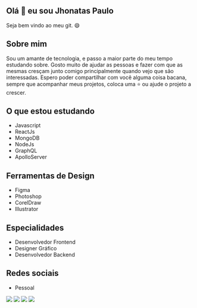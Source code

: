 ## Olá 👋 eu sou Jhonatas Paulo

Seja bem vindo ao meu git. 😄


## Sobre mim

Sou um amante de tecnologia, e passo a maior parte do meu tempo estudando sobre. Gosto muito de ajudar as pessoas e fazer com que as mesmas cresçam junto comigo principalmente quando vejo que são interessadas. Espero poder compartilhar com você alguma coisa bacana, sempre que acompanhar meus projetos, coloca uma ⭐ ou ajude o projeto a crescer. 

## O que estou estudando
  
- Javascript
- ReactJs
- MongoDB
- NodeJs
- GraphQL
- ApolloServer

## Ferramentas de Design

- Figma
- Photoshop
- CorelDraw
- Illustrator

## Especialidades

- Desenvolvedor Frontend
- Designer Gráfico
- Desenvolvedor Backend

## Redes sociais

 - Pessoal


[<img src="https://img.shields.io/badge/twitter-%231DA1F2.svg?&style=for-the-badge&logo=twitter&logoColor=white" />](https://twitter.com/JhonatasPaulo) 
[<img src="https://img.shields.io/badge/linkedin-%230077B5.svg?&style=for-the-badge&logo=linkedin&logoColor=white" />](https://www.linkedin.com/in/jhonataspaulo/) 
[<img src = "https://img.shields.io/badge/instagram-%23E4405F.svg?&style=for-the-badge&logo=instagram&logoColor=white">](https://www.instagram.com/jhonataspaullo/) 
[<img src = "https://img.shields.io/badge/facebook-%231877F2.svg?&style=for-the-badge&logo=facebook&logoColor=white">](https://www.facebook.com/jhonataspaullo)

